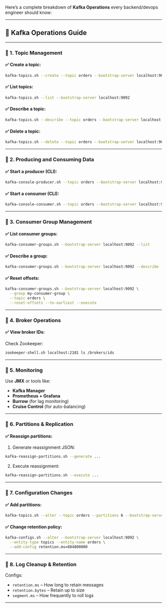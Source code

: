 Here’s a complete breakdown of **Kafka Operations** every backend/devops engineer should know:

---

## 🔷 **Kafka Operations Guide**

---

### 🔹 1. **Topic Management**

#### ✅ Create a topic:
```bash
kafka-topics.sh --create --topic orders --bootstrap-server localhost:9092 --partitions 3 --replication-factor 2
```

#### ✅ List topics:
```bash
kafka-topics.sh --list --bootstrap-server localhost:9092
```

#### ✅ Describe a topic:
```bash
kafka-topics.sh --describe --topic orders --bootstrap-server localhost:9092
```

#### ✅ Delete a topic:
```bash
kafka-topics.sh --delete --topic orders --bootstrap-server localhost:9092
```

---

### 🔹 2. **Producing and Consuming Data**

#### ✅ Start a producer (CLI):
```bash
kafka-console-producer.sh --topic orders --bootstrap-server localhost:9092
```

#### ✅ Start a consumer (CLI):
```bash
kafka-console-consumer.sh --topic orders --bootstrap-server localhost:9092 --from-beginning
```

---

### 🔹 3. **Consumer Group Management**

#### ✅ List consumer groups:
```bash
kafka-consumer-groups.sh --bootstrap-server localhost:9092 --list
```

#### ✅ Describe a group:
```bash
kafka-consumer-groups.sh --bootstrap-server localhost:9092 --describe --group my-consumer-group
```

#### ✅ Reset offsets:
```bash
kafka-consumer-groups.sh --bootstrap-server localhost:9092 \
  --group my-consumer-group \
  --topic orders \
  --reset-offsets --to-earliest --execute
```

---

### 🔹 4. **Broker Operations**

#### ✅ View broker IDs:
Check Zookeeper:
```bash
zookeeper-shell.sh localhost:2181 ls /brokers/ids
```

---

### 🔹 5. **Monitoring**

Use **JMX** or tools like:
- **Kafka Manager**
- **Prometheus + Grafana**
- **Burrow** (for lag monitoring)
- **Cruise Control** (for auto-balancing)

---

### 🔹 6. **Partitions & Replication**

#### ✅ Reassign partitions:
1. Generate reassignment JSON:
```bash
kafka-reassign-partitions.sh --generate ...
```
2. Execute reassignment:
```bash
kafka-reassign-partitions.sh --execute ...
```

---

### 🔹 7. **Configuration Changes**

#### ✅ Add partitions:
```bash
kafka-topics.sh --alter --topic orders --partitions 6 --bootstrap-server localhost:9092
```

#### ✅ Change retention policy:
```bash
kafka-configs.sh --alter --bootstrap-server localhost:9092 \
  --entity-type topics --entity-name orders \
  --add-config retention.ms=604800000
```

---

### 🔹 8. **Log Cleanup & Retention**

Configs:
- `retention.ms` – How long to retain messages
- `retention.bytes` – Retain up to size
- `segment.ms` – How frequently to roll logs

---
